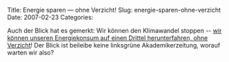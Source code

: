Title: Energie sparen — ohne Verzicht!
Slug: energie-sparen-ohne-verzicht
Date: 2007-02-23
Categories:

Auch der Blick hat es gemerkt: Wir können den Klimawandel stoppen -- [wir können unseren Energiekonsum auf einen Drittel herunterfahren, ohne Verzicht](http://www.blick.ch/news/schweiz/artikel56651)! Der Blick ist beileibe keine linksgrüne Akademikerzeitung, worauf warten wir also?
